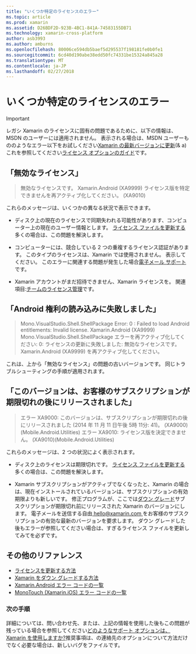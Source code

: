 ```yaml
---
title: "いくつか特定のライセンスのエラー"
ms.topic: article
ms.prod: xamarin
ms.assetid: D26BDF2D-923B-4BC1-841A-74583155DB71
ms.technology: xamarin-cross-platform
author: asb3993
ms.author: amburns
ms.openlocfilehash: 80006ce594db5baef5d295537f198181fe0b0fe1
ms.sourcegitcommit: 6cd40d190abe38edd50fc74331be15324a845a28
ms.translationtype: MT
ms.contentlocale: ja-JP
ms.lasthandoff: 02/27/2018
---
```

# <a name="some-specific-licensing-errors"></a>いくつか特定のライセンスのエラー

> [!IMPORTANT]
> レガシ Xamarin のライセンスに固有の問題であるために、以下の情報は、MSDN のユーザーには適用されません。 表示される場合は、MSDN ユーザーもののようなエラー以下をお試しください[Xamarin の最新バージョンに更新](https://developer.xamarin.com/recipes/cross-platform/ide/change_updates_channel/)(& a) これを参照してください[ライセンス オプションのガイド](~/cross-platform/get-started/requirements.md)です。



## <a name="invalid-license"></a>「無効なライセンス」

> 無効なライセンスです。 Xamarin.Android (XA9999) ライセンス版を特定できませんを再アクティブ化してください。 (XA9010)

これらのメッセージは、いくつかの異なる状況で表示できます。

-   ディスク上の現在のライセンスで同期失われる可能性があります、コンピューター上の現在のユーザー情報とします。 [ライセンス ファイルを更新する](~/cross-platform/troubleshooting/legacy-licenses/resync-licenses.md)多くの場合は、この問題を解決します。

-   コンピューターには、競合している 2 つの重複するライセンス認証があります。 このタイプのライセンスは、Xamarin では使用されません。 表示してください。 このエラーに関連する問題が発生した場合[電子メール サポート](https://www.xamarin.com/support)です。

-   Xamarin アカウントがまだ招待できません、Xamarin ライセンスを。 関連項目:[チームのライセンス管理](~/cross-platform/troubleshooting/legacy-licenses/team-management.md)です。

## <a name="failed-to-load-android-entitlements"></a>「Android 権利の読み込みに失敗しました」

> Mono.VisualStudio.Shell.ShellPackage Error: 0 : Failed to load Android entitlements: Invalid license. Xamarin.Android (XA9999) Mono.VisualStudio.Shell.ShellPackage エラーを再アクティブ化してください: 0: ライセンスの更新に失敗しました: 無効なライセンスです。 Xamarin.Android (XA9999) を再アクティブ化してください。

これは、上から「無効なライセンス」の問題の古いバージョンです。 同じトラブルシューティングの手順が適用されます。

## <a name="this-version-was-released-after-your-subscription-expired"></a>「このバージョンは、お客様のサブスクリプションが期限切れの後にリリースされました」

> エラー XA9000: このバージョンは、サブスクリプションが期限切れの後にリリースされました (2014 年 11 月 11 日午後 5時 11分: 41)。 (XA9000)(Mobile.Android.Utilities) エラー XA9010: ライセンス版を決定できません。 (XA9010)(Mobile.Android.Utilities)

これらのメッセージは、2 つの状況によく表示されます。

-   ディスク上のライセンスは期限切れです。 [ライセンス ファイルを更新する](~/cross-platform/troubleshooting/legacy-licenses/resync-licenses.md)多くの場合は、この問題を解決します。

-   Xamarin サブスクリプションがアクティブでなくなったと、Xamarin の場合は、現在インストールされているバージョンは、サブスクリプションの有効期限よりも新しいです。 修正プログラムが、ここでは[ダウン グレード](http://kb.xamarin.com/customer/portal/articles/1699777)サブスクリプションが期限切れ前にリリースされた Xamarin のバージョンにします。 電子メールを送信する自由[ hello@xamarin.com ](mailto:hello@xamarin.com)をお客様のサブスクリプションの有効な最新のバージョンを要求します。 ダウン グレードした後もエラーが参照してください場合は、すぎるライセンス ファイルを更新してみてを必ずです。

## <a name="additional-references"></a>その他のリファレンス

-   [ライセンスを更新する方法](~/cross-platform/troubleshooting/legacy-licenses/resync-licenses.md)
-   [Xamarin をダウン グレードする方法](http://kb.xamarin.com/customer/portal/articles/1699777-downgrading)
-   [Xamarin.Android エラー コードの一覧](~/android/troubleshooting/errors.md)
-   [MonoTouch (Xamarin.iOS) エラー コードの一覧](~/ios/troubleshooting/mtouch-errors.md)

### <a name="next-steps"></a>次の手順
詳細については、問い合わせ先、または、上記の情報を使用した後もこの問題が残っている場合を参照してください[どのようなサポート オプションは、Xamarin を使用しますか?](~/cross-platform/troubleshooting/support-options.md)推奨事項は、の連絡先のオプションについて方法だけでなく必要な場合は、新しいバグをファイルです。
